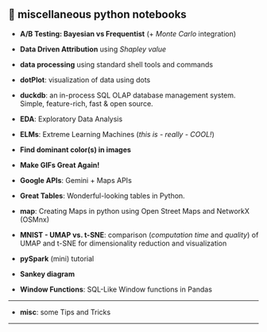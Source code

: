 📓 miscellaneous python notebooks
-----

- **A/B Testing: Bayesian vs Frequentist** (+ *Monte Carlo* integration)

- **Data Driven Attribution** using *Shapley value*

- **data processing** using standard shell tools and commands

- **dotPlot**: visualization of data using dots

- **duckdb**: an in-process SQL OLAP database management system. Simple, feature-rich, fast & open source.

- **EDA**: Exploratory Data Analysis

- **ELMs**: Extreme Learning Machines (*this is - really - COOL!*)

- **Find dominant color(s) in images**

- **Make GIFs Great Again!**

- **Google APIs**: Gemini + Maps APIs

- **Great Tables**: Wonderful-looking tables in Python.

- **map**: Creating Maps in python using Open Street Maps and NetworkX (OSMnx)

- **MNIST - UMAP vs. t-SNE**: comparison (*computation time* and *quality*) of UMAP and t-SNE for dimensionality reduction and visualization

- **pySpark** (mini) tutorial

- **Sankey diagram**

- **Window Functions**: SQL-Like Window functions in Pandas

-----

- **misc**: some Tips and Tricks

-----
